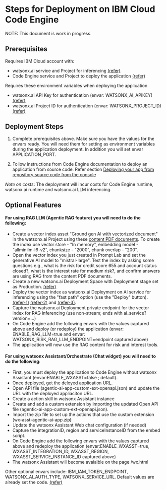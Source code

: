 
# Steps for Deployment on IBM Cloud Code Engine

NOTE: This document is work in progress.

## Prerequisites
Requires IBM Cloud account with:
-	watsonx.ai service and Project for inferencing [(refer)](https://dataplatform.cloud.ibm.com/docs/content/wsj/getting-started/use-case-watsonx-ai.html?context=wx&locale=en&audience=wdp)
-	Code Engine service and Project to deploy the application [(refer)](https://cloud.ibm.com/docs/codeengine)

Requires these environment variables when deploying the application:
-	watsonx.ai API Key for authentication (envar: WATSONX_AI_APIKEY) [(refer)](https://dataplatform.cloud.ibm.com/docs/content/wsj/admin/admin-apikeys.html?context=wx&locale=en&audience=wdp)
-	watsonx.ai Project ID for authentication (envar: WATSONX_PROJECT_ID) [(refer)](https://dataplatform.cloud.ibm.com/docs/content/wsj/getting-started/projects.html?context=wx&audience=wdp)

## Deployment Steps

1. Complete prerequisites above. Make sure you have the values for the envars ready. You will need them for setting as environment variables during the application deployment.
In addition you will set envar APPLICATION_PORT.

2. Follow instructions from Code Engine documentation to deploy an application from source code.
Refer section [Deploying your app from repository source code from the console](https://cloud.ibm.com/docs/codeengine?topic=codeengine-app-source-code&interface=ui)

*Note on costs*: The deployment will incur costs for Code Engine runtime, watsonx.ai runtime and watsonx.ai LLM inferencing.

## Optional Features

#### For using RAG LLM (Agentic RAG feature) you will need to do the following:
- Create a vector index asset "Ground gen AI with vectorized document" in the watsonx.ai Project using these [content PDF documents](artifacts/data). To create the index use vector store - "In memory", embedding model - "allminilm-l6-v2", chunksize - "2000", chunk overlap - "200".
- Open the vector index you just created in Prompt Lab and set the generative AI model to "mistral-large". Test the index by asking some questions e.g., what is the risk for credit score 655 and account status closed?, what is the interest rate for medium risk?, and confirm answers are using RAG from the content PDF documents. 
- Create a new watsonx.ai Deployment Space with Deployment stage set as Production. [(refer)](https://dataplatform.cloud.ibm.com/docs/content/wsj/analyze-data/ml-spaces_local.html?context=wx&locale=en&audience=wdp) 
- Deploy the vector index as watsonx.ai Deployment on AI service for inferencing using the "fast path" option  (use the "Deploy" button). [(refer-1)](https://dataplatform.cloud.ibm.com/docs/content/wsj/analyze-data/ai-services-overview.html?context=wx&locale=en) [(refer-2)](https://dataplatform.cloud.ibm.com/docs/content/wsj/analyze-data/ai-services-prompt-lab.html?context=wx) and [(refer-3)](https://dataplatform.cloud.ibm.com/docs/content/wsj/analyze-data/ai-services-deploy-fast-path.html?context=wx).  
- Capture the	watsonx.ai Deployment private endpoint for the vector index for RAG inferencing (use non-stream; ends with ai_service?version=...)
- On Code Engine add the following envars with the values captured above and deploy (or redeploy) the application (envar: ENABLE_RAG_LLM=true and envar: WATSONX_RISK_RAG_LLM_ENDPOINT=endpoint captured above)
- The application will now use the RAG content for risk and interest tools.

#### For using watsonx Assistant/Orchestrate (Chat widget) you will need to do the following:
- First, you must deploy the application to Code Engine without watsonx Assistant (envar:ENABLE_WXASST=false ; default). 
- Once deployed, get the deloyed application URL.
- Open API file (agentic-ai-app-custom-ext-openapi.json) and update the URL with the deployed appliaciton URL.
- Create a action skill in watsonx Assistant instance
- Create and add a custom extension by importing the updated Open API file (agentic-ai-app-custom-ext-openapi.json). 
- Import the zip file to set up the actions that use the custom extension (wx-asst-agentic-ai-app.zip)
- Update the watsonx Assistant Web chat configuration (if needed)
- Capture the integrationID, region and serviceInstanceID from the embed script.
- On Code Engine add the following envars with the values captured above and redeploy the application (envar:ENABLE_WXASST=true, WXASST_INTEGRATION_ID, WXASST_REGION, WXASST_SERVICE_INSTANCE_ID captured above)
- The watsonx Assistant will become avaialble on the page /wx.html



Other optional envars include: IBM_IAM_TOKEN_ENDPOINT, WATSONX_AI_AUTH_TYPE, WATSONX_SERVICE_URL. Default values are already set the code. [(refer)](https://cloud.ibm.com/apidocs/machine-learning#authentication)




